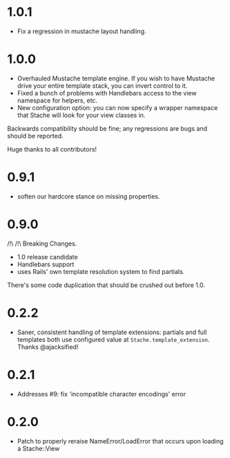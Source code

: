 # 1.0.1

* Fix a regression in mustache layout handling.

# 1.0.0

* Overhauled Mustache template engine. If you wish to have Mustache drive your entire template stack, you can invert control to it.
* Fixed a bunch of problems with Handlebars access to the view namespace for helpers, etc.
* New configuration option: you can now specify a wrapper namespace that Stache will look for your view classes in.

Backwards compatibility should be fine; any regressions are bugs and should be reported.

Huge thanks to all contributors!

# 0.9.1

* soften our hardcore stance on missing properties.

# 0.9.0

/!\ /!\ Breaking Changes.

* 1.0 release candidate
* Handlebars support
* uses Rails' own template resolution system to find partials.

There's some code duplication that should be crushed out before 1.0.

# 0.2.2

* Saner, consistent handling of template extensions: partials and full templates both use configured value at `Stache.template_extension`. Thanks @ajacksified!

# 0.2.1

* Addresses #9: fix 'incompatible character encodings' error

# 0.2.0

* Patch to properly reraise NameError/LoadError that occurs upon loading a Stache::View